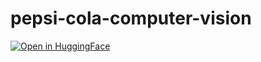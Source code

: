 # pepsi-cola-computer-vision

[![Open in HuggingFace](https://static.streamlit.io/badges/streamlit_badge_black_white.svg)](https://huggingface.co/spaces/mfandhi/cola-or-pepsi)
